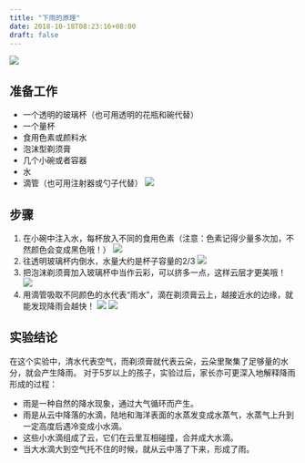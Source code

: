```yaml
---
title: "下雨的原理"
date: 2018-10-18T08:23:16+08:00
draft: false
---
```


![](http://static.allinfun.cn//buchadian-homelab//home/unun/code/buchadian-homelab/content/homelab/image/rain.gif)

## 准备工作
* 一个透明的玻璃杯（也可用透明的花瓶和碗代替）
* 一个量杯
* 食用色素或颜料水
* 泡沫型剃须膏
* 几个小碗或者容器
* 水
* 滴管（也可用注射器或勺子代替）
![](http://static.allinfun.cn//buchadian-homelab//home/unun/code/buchadian-homelab/content/homelab/image/1.webp)

## 步骤
1. 在小碗中注入水，每杯放入不同的食用色素（注意：色素记得少量多次加，不然颜色会变成黑色哦！）
![](http://static.allinfun.cn//buchadian//home/unun/code/buchadian-homelab/content/homelab/image/step1.webp)
2. 往透明玻璃杯内倒水，水量大约是杯子容量的2/3
![](http://static.allinfun.cn//buchadian-homelab//home/unun/code/buchadian-homelab/content/homelab/image/step2.webp)
3. 把泡沫剃须膏加入玻璃杯中当作云彩，可以挤多一点，这样云层才更美哦！
![](http://static.allinfun.cn//buchadian-homelab//home/unun/code/buchadian-homelab/content/homelab/image/step3.webp)
4. 用滴管吸取不同颜色的水代表“雨水”，滴在剃须膏云上，越接近水的边缘，就能发现降雨会越快！
![](http://static.allinfun.cn//buchadian-homelab//home/unun/code/buchadian-homelab/content/homelab/image/step4.gif)
![](http://static.allinfun.cn//buchadian-homelab//home/unun/code/buchadian-homelab/content/homelab/image/ste4-2.gif)

## 实验结论
在这个实验中，清水代表空气，而剃须膏就代表云朵，云朵里聚集了足够量的水分，就会产生降雨。
对于5岁以上的孩子，实验过后，家长亦可更深入地解释降雨形成的过程：

* 雨是一种自然的降水现象，通过大气循环而产生。
* 雨是从云中降落的水滴，陆地和海洋表面的水蒸发变成水蒸气，水蒸气上升到一定高度后遇冷变成小水滴。
* 这些小水滴组成了云，它们在云里互相碰撞，合并成大水滴。
* 当大水滴大到空气托不住的时候，就从云中落了下来，形成了雨。




<!--stackedit_data:
eyJoaXN0b3J5IjpbLTE2NTgxMjQ1OTksLTM0NTk2MzU1NSwtMT
Y1ODEyNDU5OSwtMTY1ODEyNDU5OSwtMTY1ODEyNDU5OSwxNTk0
NDA3OTg5LDEwMTEzMzQyNTNdfQ==
-->